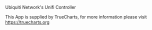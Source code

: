 Ubiquiti Network's Unifi Controller

This App is supplied by TrueCharts, for more information please visit https://truecharts.org
